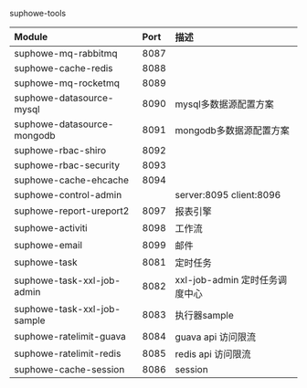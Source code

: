 suphowe-tools

| Module        | Port    | 描述    |
| :--------   | :-----   | :-----   |
| suphowe-mq-rabbitmq   | 8087   |
| suphowe-cache-redis   | 8088   |
| suphowe-mq-rocketmq   | 8089   |
| suphowe-datasource-mysql   | 8090   | mysql多数据源配置方案 |
| suphowe-datasource-mongodb   | 8091   | mongodb多数据源配置方案 |
| suphowe-rbac-shiro   | 8092   |
| suphowe-rbac-security   | 8093   |
| suphowe-cache-ehcache   | 8094   |
| suphowe-control-admin   |    | server:8095 client:8096 |
| suphowe-report-ureport2   | 8097   | 报表引擎 |
| suphowe-activiti   | 8098   | 工作流 |
| suphowe-email   | 8099   | 邮件 |
| suphowe-task   | 8081   | 定时任务 |
| suphowe-task-xxl-job-admin   | 8082   | xxl-job-admin 定时任务调度中心 |
| suphowe-task-xxl-job-sample   | 8083   | 执行器sample |
| suphowe-ratelimit-guava   | 8084   | guava api 访问限流 |
| suphowe-ratelimit-redis   | 8085   | redis api 访问限流 |
| suphowe-cache-session   | 8086   | session |




